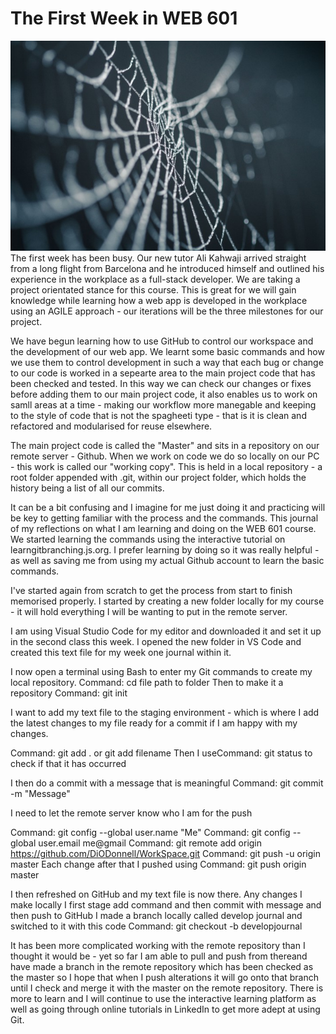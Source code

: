 # The First Week in WEB 601

![Web](web.jpg)
The first week has been busy. Our new tutor Ali Kahwaji 
arrived straight from a long flight from Barcelona and
he introduced himself and outlined his experience in 
the workplace as a full-stack developer. We are taking 
a project orientated stance for this course. This is
great for we will gain knowledge while learning how
a web app is developed in the workplace using an AGILE
approach - our iterations will be the three milestones
for our project.

We have begun learning how to use GitHub to control our
workspace and the development of our web app. We learnt some
basic commands and how we use them to control development
in such a way that each bug or change to our code is worked
in a sepearte area to the main project code that has been
checked and tested. In this way we can check our changes or
fixes before adding them to our main project code, it also
enables us to work on samll areas at a time - making our workflow
more manegable and keeping to the style of code that is not
the spagheeti type - that is it is clean and refactored and
modularised for reuse elsewhere.

The main project code is called the "Master" and sits in a 
repository on our remote server - Github. When we work on 
code we do so locally on our PC - this work is called our 
"working copy". This is held in a local repository - a root folder 
appended with .git, within our project folder, which holds the history
being a list of all our commits. 

It can be a bit confusing and I imagine for me just doing it and 
practicing will be key to getting familiar with the process and
the commands. This journal of my reflections on what I am learning
and doing on the WEB 601 course. We started learning the commands
using the interactive tutorial on learngitbranching.js.org. I prefer
learning by doing so it was really helpful - as well as saving me
from using my actual Github account to learn the basic commands.

I've started again from scratch to get the process from start to
finish memorised properly.
I started by creating a new folder locally for my course - it will 
hold everything I will be wanting to put in the remote server.

I am using Visual Studio Code for my editor and downloaded it and
set it up in the second class this week. I opened the new folder 
in VS Code and created this text file for my week one journal within it.

I now  open a terminal using Bash to enter my Git commands to
create my local repository.
Command: cd file path to folder
Then to make it a repository
Command: git init

I want to add my text file to the staging environment - which is 
where I add the latest changes to my file ready for a commit if I 
am happy with my changes.

Command: git add . or git add filename
Then I useCommand: git status
to check if that it has occurred

I then do a commit with a message that is meaningful
Command: git commit -m "Message"

I need to let the remote server know who I am for the push

Command: git config --global user.name "Me"
Command: git config --global user.email me@gmail
Command: git remote add origin https://github.com/DiODonnell/WorkSpace.git
Command: git push -u origin master
Each change after that I pushed using
Command: git push origin master

I then refreshed on GitHub and my text file is now there.
 Any changes I make locally I first stage add command and then commit with message and then 
 push to GitHub
 I made a branch locally called develop journal and switched to it with this code
 Command: git checkout -b developjournal

 It has been more complicated working with the remote repository than I thought
 it would be - yet so far I am able to pull and push from thereand have made a branch
 in the remote repository which has been checked as the master
 so I hope that when I push alterations it will go onto that
 branch until I check and merge it with the master on the
 remote repository. There is more to learn and I will continue
 to use the interactive learning platform as well as going
 through online tutorials in LinkedIn to get more adept at using Git.
 